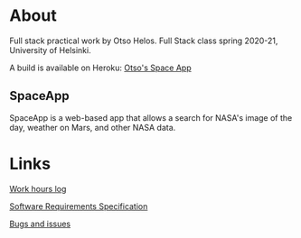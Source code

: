 # About

Full stack practical work by Otso Helos. Full Stack class spring 2020-21, University of Helsinki.

A build is available on Heroku: [Otso's Space App](https://otsos-space-app.herokuapp.com/)

## SpaceApp

SpaceApp is a web-based app that allows a search for NASA's image of the day, weather on Mars, and other NASA data.

# Links

[Work hours log](https://github.com/otsohelos/fullstack-spaceapp/blob/master/documentation/WorkHoursLog.md)

[Software Requirements Specification](https://github.com/otsohelos/fullstack-spaceapp/blob/master/documentation/Software%20Requirement%20Specifications.md)

[Bugs and issues](https://github.com/otsohelos/fullstack-spaceapp/blob/master/documentation/BughsAndIssues.md)